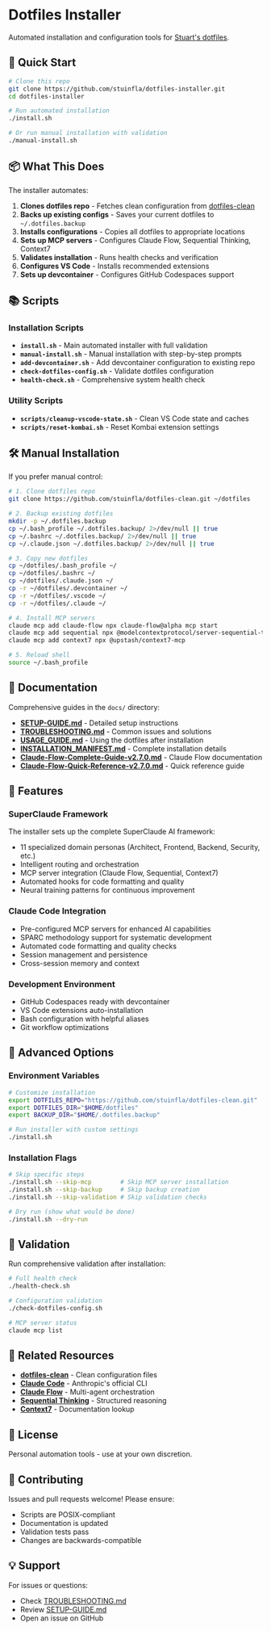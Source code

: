 # Dotfiles Installer

Automated installation and configuration tools for [Stuart's dotfiles](https://github.com/stuinfla/dotfiles-clean).

## 🚀 Quick Start

```bash
# Clone this repo
git clone https://github.com/stuinfla/dotfiles-installer.git
cd dotfiles-installer

# Run automated installation
./install.sh

# Or run manual installation with validation
./manual-install.sh
```

## 📦 What This Does

The installer automates:

1. **Clones dotfiles repo** - Fetches clean configuration from [dotfiles-clean](https://github.com/stuinfla/dotfiles-clean)
2. **Backs up existing configs** - Saves your current dotfiles to `~/.dotfiles.backup`
3. **Installs configurations** - Copies all dotfiles to appropriate locations
4. **Sets up MCP servers** - Configures Claude Flow, Sequential Thinking, Context7
5. **Validates installation** - Runs health checks and verification
6. **Configures VS Code** - Installs recommended extensions
7. **Sets up devcontainer** - Configures GitHub Codespaces support

## 📚 Scripts

### Installation Scripts
- **`install.sh`** - Main automated installer with full validation
- **`manual-install.sh`** - Manual installation with step-by-step prompts
- **`add-devcontainer.sh`** - Add devcontainer configuration to existing repo
- **`check-dotfiles-config.sh`** - Validate dotfiles configuration
- **`health-check.sh`** - Comprehensive system health check

### Utility Scripts
- **`scripts/cleanup-vscode-state.sh`** - Clean VS Code state and caches
- **`scripts/reset-kombai.sh`** - Reset Kombai extension settings

## 🛠️ Manual Installation

If you prefer manual control:

```bash
# 1. Clone dotfiles repo
git clone https://github.com/stuinfla/dotfiles-clean.git ~/dotfiles

# 2. Backup existing dotfiles
mkdir -p ~/.dotfiles.backup
cp ~/.bash_profile ~/.dotfiles.backup/ 2>/dev/null || true
cp ~/.bashrc ~/.dotfiles.backup/ 2>/dev/null || true
cp ~/.claude.json ~/.dotfiles.backup/ 2>/dev/null || true

# 3. Copy new dotfiles
cp ~/dotfiles/.bash_profile ~/
cp ~/dotfiles/.bashrc ~/
cp ~/dotfiles/.claude.json ~/
cp -r ~/dotfiles/.devcontainer ~/
cp -r ~/dotfiles/.vscode ~/
cp -r ~/dotfiles/.claude ~/

# 4. Install MCP servers
claude mcp add claude-flow npx claude-flow@alpha mcp start
claude mcp add sequential npx @modelcontextprotocol/server-sequential-thinking
claude mcp add context7 npx @upstash/context7-mcp

# 5. Reload shell
source ~/.bash_profile
```

## 📖 Documentation

Comprehensive guides in the `docs/` directory:

- **[SETUP-GUIDE.md](docs/SETUP-GUIDE.md)** - Detailed setup instructions
- **[TROUBLESHOOTING.md](docs/TROUBLESHOOTING.md)** - Common issues and solutions
- **[USAGE_GUIDE.md](docs/USAGE_GUIDE.md)** - Using the dotfiles after installation
- **[INSTALLATION_MANIFEST.md](docs/INSTALLATION_MANIFEST.md)** - Complete installation details
- **[Claude-Flow-Complete-Guide-v2.7.0.md](docs/Claude-Flow-Complete-Guide-v2.7.0-alpha.10.md)** - Claude Flow documentation
- **[Claude-Flow-Quick-Reference-v2.7.0.md](docs/Claude-Flow-Quick-Reference-v2.7.0.md)** - Quick reference guide

## 🎯 Features

### SuperClaude Framework
The installer sets up the complete SuperClaude AI framework:
- 11 specialized domain personas (Architect, Frontend, Backend, Security, etc.)
- Intelligent routing and orchestration
- MCP server integration (Claude Flow, Sequential, Context7)
- Automated hooks for code formatting and quality
- Neural training patterns for continuous improvement

### Claude Code Integration
- Pre-configured MCP servers for enhanced AI capabilities
- SPARC methodology support for systematic development
- Automated code formatting and quality checks
- Session management and persistence
- Cross-session memory and context

### Development Environment
- GitHub Codespaces ready with devcontainer
- VS Code extensions auto-installation
- Bash configuration with helpful aliases
- Git workflow optimizations

## 🔧 Advanced Options

### Environment Variables
```bash
# Customize installation
export DOTFILES_REPO="https://github.com/stuinfla/dotfiles-clean.git"
export DOTFILES_DIR="$HOME/dotfiles"
export BACKUP_DIR="$HOME/.dotfiles.backup"

# Run installer with custom settings
./install.sh
```

### Installation Flags
```bash
# Skip specific steps
./install.sh --skip-mcp        # Skip MCP server installation
./install.sh --skip-backup     # Skip backup creation
./install.sh --skip-validation # Skip validation checks

# Dry run (show what would be done)
./install.sh --dry-run
```

## 🧪 Validation

Run comprehensive validation after installation:

```bash
# Full health check
./health-check.sh

# Configuration validation
./check-dotfiles-config.sh

# MCP server status
claude mcp list
```

## 🔗 Related Resources

- **[dotfiles-clean](https://github.com/stuinfla/dotfiles-clean)** - Clean configuration files
- **[Claude Code](https://github.com/anthropics/claude-code)** - Anthropic's official CLI
- **[Claude Flow](https://github.com/ruvnet/claude-flow)** - Multi-agent orchestration
- **[Sequential Thinking](https://github.com/modelcontextprotocol/servers/tree/main/src/sequentialthinking)** - Structured reasoning
- **[Context7](https://github.com/upstash/context7-mcp)** - Documentation lookup

## 📄 License

Personal automation tools - use at your own discretion.

## 🤝 Contributing

Issues and pull requests welcome! Please ensure:
- Scripts are POSIX-compliant
- Documentation is updated
- Validation tests pass
- Changes are backwards-compatible

## 💡 Support

For issues or questions:
- Check [TROUBLESHOOTING.md](docs/TROUBLESHOOTING.md)
- Review [SETUP-GUIDE.md](docs/SETUP-GUIDE.md)
- Open an issue on GitHub

